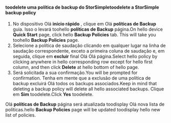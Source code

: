 
<!--author=SharS last changed: 11/06/15-->

#### <a name="toodelete-a-storsimple-backup-policy"></a><span data-ttu-id="247b1-101">toodelete uma política de backup do StorSimple</span><span class="sxs-lookup"><span data-stu-id="247b1-101">toodelete a StorSimple backup policy</span></span>
1. <span data-ttu-id="247b1-102">No dispositivo Olá **início rápido** , clique em Olá **políticas de Backup** guia. Isso o levará toohello **políticas de Backup** página.</span><span class="sxs-lookup"><span data-stu-id="247b1-102">On hello device **Quick Start** page, click hello **Backup Policies** tab. This will take you toohello **Backup Policies** page.</span></span>
2. <span data-ttu-id="247b1-103">Selecione a política de saudação clicando em qualquer lugar na linha de saudação correspondente, exceto a primeira coluna de saudação e, em seguida, clique em **excluir** final Olá Olá página.</span><span class="sxs-lookup"><span data-stu-id="247b1-103">Select hello policy by clicking anywhere in hello corresponding row except for hello first column, and then click **Delete** at hello bottom of hello page.</span></span>
3. <span data-ttu-id="247b1-104">Será solicitada a sua confirmação.</span><span class="sxs-lookup"><span data-stu-id="247b1-104">You will be prompted for confirmation.</span></span> <span data-ttu-id="247b1-105">Tenha em mente que a exclusão de uma política de backup excluirá Olá todos os backups associados.</span><span class="sxs-lookup"><span data-stu-id="247b1-105">Keep in mind that deleting a backup policy will delete all hello associated backups.</span></span> <span data-ttu-id="247b1-106">Clique em **Sim** toodelete.</span><span class="sxs-lookup"><span data-stu-id="247b1-106">Click **Yes** toodelete.</span></span>

<span data-ttu-id="247b1-107">Olá **políticas de Backup** página será atualizada toodisplay Olá nova lista de políticas.</span><span class="sxs-lookup"><span data-stu-id="247b1-107">hello **Backup Policies** page will be updated toodisplay hello new list of policies.</span></span>

